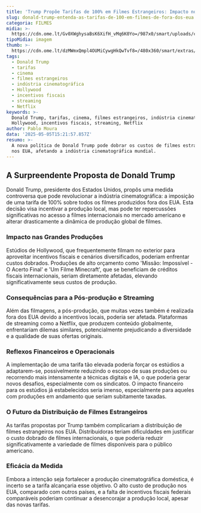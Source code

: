 ```yaml
---
title: 'Trump Propõe Tarifas de 100% em Filmes Estrangeiros: Impacto no Cinema Global'
slug: donald-trump-entenda-as-tarifas-de-100-em-filmes-de-fora-dos-eua
categoria: FILMES
midia: >-
  https://cdn.ome.lt/Gv0XWghysaBsK6XifH_vMq6K0Yo=/987x0/smart/uploads/conteudo/fotos/Design_sem_nome_1_COIGxBc.jpg
tipoMidia: imagem
thumb: >-
  https://cdn.ome.lt/dzMWmxQmpl4OUMiCywgHkQwTvf8=/480x360/smart/extras/conteudos/Captura_de_tela_2025-05-05_113822.png
tags:
  - Donald Trump
  - tarifas
  - cinema
  - filmes estrangeiros
  - indústria cinematográfica
  - Hollywood
  - incentivos fiscais
  - streaming
  - Netflix
keywords: >-
  Donald Trump, tarifas, cinema, filmes estrangeiros, indústria cinematográfica,
  Hollywood, incentivos fiscais, streaming, Netflix
author: Pablo Moura
data: '2025-05-05T15:21:57.857Z'
resumo: >-
  A nova política de Donald Trump pode dobrar os custos de filmes estrangeiros
  nos EUA, afetando a indústria cinematográfica mundial.
---
```


## A Surpreendente Proposta de Donald Trump

Donald Trump, presidente dos Estados Unidos, propôs uma medida controversa que pode revolucionar a indústria cinematográfica: a imposição de uma tarifa de 100% sobre todos os filmes produzidos fora dos EUA. Esta decisão visa incentivar a produção local, mas pode ter repercussões significativas no acesso a filmes internacionais no mercado americano e alterar drasticamente a dinâmica de produção global de filmes.

### Impacto nas Grandes Produções

Estúdios de Hollywood, que frequentemente filmam no exterior para aproveitar incentivos fiscais e cenários diversificados, poderiam enfrentar custos dobrados. Produções de alto orçamento como 'Missão: Impossível - O Acerto Final' e 'Um Filme Minecraft', que se beneficiam de créditos fiscais internacionais, seriam diretamente afetadas, elevando significativamente seus custos de produção.

### Consequências para a Pós-produção e Streaming

Além das filmagens, a pós-produção, que muitas vezes também é realizada fora dos EUA devido a incentivos locais, poderia ser afetada. Plataformas de streaming como a Netflix, que produzem conteúdo globalmente, enfrentariam dilemas similares, potencialmente prejudicando a diversidade e a qualidade de suas ofertas originais.

### Reflexos Financeiros e Operacionais

A implementação de uma tarifa tão elevada poderia forçar os estúdios a adaptarem-se, possivelmente reduzindo o escopo de suas produções ou recorrendo mais intensamente a técnicas digitais e IA, o que poderia gerar novos desafios, especialmente com os sindicatos. O impacto financeiro para os estúdios já estabelecidos seria imenso, especialmente para aqueles com produções em andamento que seriam subitamente taxadas.

### O Futuro da Distribuição de Filmes Estrangeiros

As tarifas propostas por Trump também complicariam a distribuição de filmes estrangeiros nos EUA. Distribuidoras teriam dificuldades em justificar o custo dobrado de filmes internacionais, o que poderia reduzir significativamente a variedade de filmes disponíveis para o público americano.

### Eficácia da Medida

Embora a intenção seja fortalecer a produção cinematográfica doméstica, é incerto se a tarifa alcançaria esse objetivo. O alto custo de produção nos EUA, comparado com outros países, e a falta de incentivos fiscais federais comparáveis poderiam continuar a desencorajar a produção local, apesar das novas tarifas.
